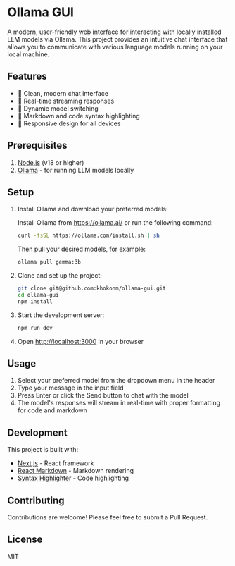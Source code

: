 # Ollama GUI

A modern, user-friendly web interface for interacting with locally installed LLM models via Ollama. This project provides an intuitive chat interface that allows you to communicate with various language models running on your local machine.

## Features

- 🚀 Clean, modern chat interface
- 💬 Real-time streaming responses
- 🔄 Dynamic model switching
- 🎨 Markdown and code syntax highlighting
- 📱 Responsive design for all devices

## Prerequisites

1. [Node.js](https://nodejs.org/) (v18 or higher)
2. [Ollama](https://ollama.ai/) - for running LLM models locally

## Setup

1. Install Ollama and download your preferred models:
   
    Install Ollama from https://ollama.ai/ or run the following command:

   ```bash
   curl -fsSL https://ollama.com/install.sh | sh
   ```
   Then pull your desired models, for example:

   ```bash
   ollama pull gemma:3b
   ```

2. Clone and set up the project:
   ```bash
   git clone git@github.com:khokonm/ollama-gui.git
   cd ollama-gui
   npm install
   ```

3. Start the development server:
   ```bash
   npm run dev
   ```

4. Open [http://localhost:3000](http://localhost:3000) in your browser

## Usage

1. Select your preferred model from the dropdown menu in the header
2. Type your message in the input field
3. Press Enter or click the Send button to chat with the model
4. The model's responses will stream in real-time with proper formatting for code and markdown

## Development

This project is built with:
- [Next.js](https://nextjs.org/) - React framework
- [React Markdown](https://github.com/remarkjs/react-markdown) - Markdown rendering
- [Syntax Highlighter](https://github.com/react-syntax-highlighter/react-syntax-highlighter) - Code highlighting

## Contributing

Contributions are welcome! Please feel free to submit a Pull Request.

## License

MIT
